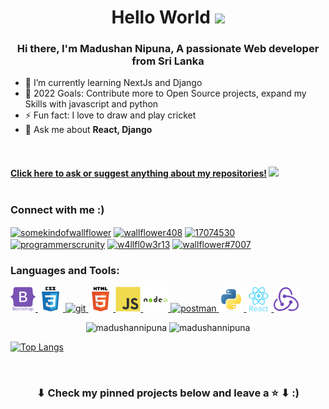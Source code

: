 <h1 align="center">Hello World <img src = "https://raw.githubusercontent.com/MartinHeinz/MartinHeinz/master/wave.gif" width=40px></h1>
<h3 align="center"> Hi there, I'm Madushan Nipuna, A passionate Web developer from Sri Lanka</h3>

- 🌱 I’m currently learning NextJs and Django 
- 🥅 2022 Goals: Contribute more to Open Source projects, expand my Skills with javascript and python
- ⚡ Fun fact: I love to draw and play cricket
- 💬 Ask me about **React, Django**

</br>

#### [Click here to ask or suggest anything about my repositories!](https://github.com/madushan97/madushan97/issues/new) <img src='https://raw.githubusercontent.com/ShahriarShafin/ShahriarShafin/main/Assets/handshake.gif' width="100px"><br><br>

<h3 align="left">Connect with me :)</h3>
<p align="left">  
<a href="https://codepen.io/madushan97" target="blank"><img align="center" src="https://raw.githubusercontent.com/rahuldkjain/github-profile-readme-generator/master/src/images/icons/Social/codepen.svg" alt="somekindofwallflower" height="30" width="40" /></a>  
<a href="https://twitter.com/MadushanNipuna2" target="blank"><img align="center" src="https://raw.githubusercontent.com/rahuldkjain/github-profile-readme-generator/master/src/images/icons/Social/twitter.svg" alt="wallflower408" height="30" width="40" /></a>  
<a href="https://stackoverflow.com/users/17074530" target="blank"><img align="center" src="https://raw.githubusercontent.com/rahuldkjain/github-profile-readme-generator/master/src/images/icons/Social/stack-overflow.svg" alt="17074530" height="30" width="40" /></a>  
<a href="https://instagram.com/19madushan97" target="blank"><img align="center" src="https://raw.githubusercontent.com/rahuldkjain/github-profile-readme-generator/master/src/images/icons/Social/instagram.svg" alt="programmerscrunity" height="30" width="40" /></a>  
<a href="https://www.hackerrank.com/madushannipuna11" target="blank"><img align="center" src="https://raw.githubusercontent.com/rahuldkjain/github-profile-readme-generator/master/src/images/icons/Social/hackerrank.svg" alt="w4llfl0w3r13" height="30" width="40" /></a>  
<a href="https://discord.gg/wallflower#7007" target="blank"><img align="center" src="https://raw.githubusercontent.com/rahuldkjain/github-profile-readme-generator/master/src/images/icons/Social/discord.svg" alt="wallflower#7007" height="30" width="40" /></a>  
</p>

<h3 align="left">Languages and Tools:</h3>

<p align="left"> 
     <a href="https://getbootstrap.com" target="_blank"> <img src="https://raw.githubusercontent.com/devicons/devicon/master/icons/bootstrap/bootstrap-plain-wordmark.svg" alt="bootstrap" width="40" height="40"/> </a>  
	<a href="https://www.w3schools.com/css/" target="_blank"> <img src="https://raw.githubusercontent.com/devicons/devicon/master/icons/css3/css3-original-wordmark.svg" alt="css3" width="40" height="40"/> </a> 
	 <a href="https://git-scm.com/" target="_blank"> <img src="https://www.vectorlogo.zone/logos/git-scm/git-scm-icon.svg" alt="git" width="40" height="40"/> </a> 
	<a href="https://www.w3.org/html/" target="_blank"> <img src="https://raw.githubusercontent.com/devicons/devicon/master/icons/html5/html5-original-wordmark.svg" alt="html5" width="40" height="40"/> </a> 
	 <a href="https://developer.mozilla.org/en-US/docs/Web/JavaScript" target="_blank"> <img src="https://raw.githubusercontent.com/devicons/devicon/master/icons/javascript/javascript-original.svg" alt="javascript" width="40" height="40"/> </a> 
	 <a href="https://nodejs.org" target="_blank"> <img src="https://raw.githubusercontent.com/devicons/devicon/master/icons/nodejs/nodejs-original-wordmark.svg" alt="nodejs" width="40" height="40"/> </a> 
    <a href="https://postman.com" target="_blank"> <img src="https://www.vectorlogo.zone/logos/getpostman/getpostman-icon.svg" alt="postman" width="40" height="40"/> </a> 
    <a href="https://www.python.org" target="_blank"> <img src="https://raw.githubusercontent.com/devicons/devicon/master/icons/python/python-original.svg" alt="python" width="40" height="40"/> </a> 
    <a href="https://reactjs.org/" target="_blank"> <img src="https://raw.githubusercontent.com/devicons/devicon/master/icons/react/react-original-wordmark.svg" alt="react" width="40" height="40"/> </a> 
    <a href="https://redux.js.org" target="_blank"> <img src="https://raw.githubusercontent.com/devicons/devicon/master/icons/redux/redux-original.svg" alt="redux" width="40" height="40"/> </a> 
	

<p align="center">
  <img width="400em" src="https://github-readme-stats.vercel.app/api?username=madushan97&show_icons=true&locale=en&theme=dark"                alt="madushannipuna"/>
  <img width="400em" src="https://github-readme-streak-stats.herokuapp.com/?user=madushan97&theme=dark" alt="madushannipuna" />
</p>

<!-- <p align="center"> 
  <img width="600em" src="https://github-readme-stats.vercel.app/api/top-langs/?username=Madushan97&layout=compact&langs_count=999&include_all_commits=true&hide_progress=true&hide_border=true&theme=radical&hide=">

</p> -->

[![Top Langs](https://github-readme-stats.vercel.app/api/top-langs/?username=Madushan97&exclude_repo=github-readme-stats,madushannipuna.github.io)](https://github.com/Madushan97/github-readme-stats)

<br/>
<h3 align="center">
	⬇ Check my pinned projects below and leave a ⭐️ ⬇ :)
</h3>

